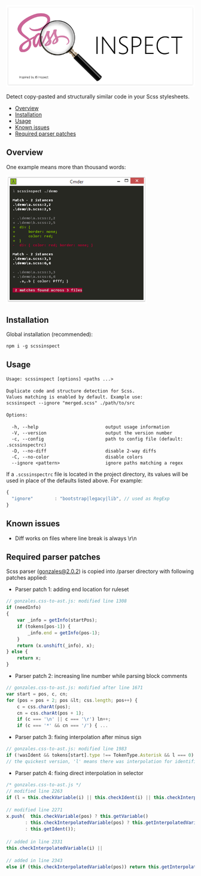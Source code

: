 ![jsinspect](images/scssinspect-logo2shadow.png)

Detect copy-pasted and structurally similar code in your Scss stylesheets.

* [Overview](#overview)
* [Installation](#installation)
* [Usage](#usage)
* [Known issues](#known-issues)
* [Required parser patches](#required-parser-patches)

## Overview

One example means more than thousand words:

![screenshot](images/screenshot_0.1.4.png)

## Installation

Global installation (recommended):

```
npm i -g scssinspect
```

## Usage

```
Usage: scssinspect [options] <paths ...>

Duplicate code and structure detection for Scss.
Values matching is enabled by default. Example use:
scssinspect --ignore "merged.scss" ./path/to/src

Options:

  -h, --help                         output usage information
  -V, --version                      output the version number
  -c, --config                       path to config file (default: .scssinspectrc)
  -D, --no-diff                      disable 2-way diffs
  -C, --no-color                     disable colors
  --ignore <pattern>                 ignore paths matching a regex
```

If a `.scssinspectrc` file is located in the project directory, its values will
be used in place of the defaults listed above. For example:

``` javascript
{
  "ignore"        : "bootstrap|legacy|lib", // used as RegExp
}
```

## Known issues
        
 - Diff works on files where line break is always \r\n

## Required parser patches

 Scss parser (gonzales@2.0.2) is copied into /parser directory with following patches applied:
        
 - Parser patch 1: adding end location for ruleset
    
``` javascript
// gonzales.css-to-ast.js: modified line 1308
if (needInfo)
{
    var _info = getInfo(startPos);
    if (tokens[pos-1]) {
        _info.end = getInfo(pos-1);
    }
    return (x.unshift(_info), x);
} else {
    return x;
}
```

 - Parser patch 2: increasing line number while parsing block comments
    
``` javascript
// gonzales.css-to-ast.js: modified after line 1671
var start = pos, c, cn;
for (pos = pos + 2; pos &lt; css.length; pos++) {
    c = css.charAt(pos);
    cn = css.charAt(pos + 1);
    if (c === '\n' || c === '\r') ln++;
    if (c === '*' && cn === '/') { ...
```

 - Parser patch 3: fixing interpolation after minus sign
    
``` javascript
// gonzales.css-to-ast.js: modified line 1983
if (!wasIdent && tokens[start].type !== TokenType.Asterisk && l === 0) return 0;
// the quickest version, 'l' means there was interpolation for identifier
```

 - Parser patch 4: fixing direct interpolation in selector
    
``` javascript
/* gonzales.css-to-ast.js */
// modified line 2263 
if (l = this.checkVariable(i) || this.checkIdent(i) || this.checkInterpolatedVariable(i)) i += l;

// modified line 2271
x.push(  this.checkVariable(pos) ? this.getVariable() 
       : this.checkInterpolatedVariable(pos) ? this.getInterpolatedVariable() 
       : this.getIdent());

// added in line 2331 
this.checkInterpolatedVariable(i) ||

// added in line 2343
else if (this.checkInterpolatedVariable(pos)) return this.getInterpolatedVariable();
```